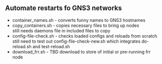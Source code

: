 ## Automate restarts fo GNS3 networks
- container_names.sh - converts funny names to GNS3 hostnames
- copy_containers.sh - copies necessary files to bring up nodes \
still needs daemons file in included files to copy
- config-file-check.sh - checks loaded configs and reloads from scratch \
still need to test out config-file-check-new.sh which integrates do-reload.sh and test-reload.sh
- download_frr.sh - TBD download to store of initial or pre-running frr node
